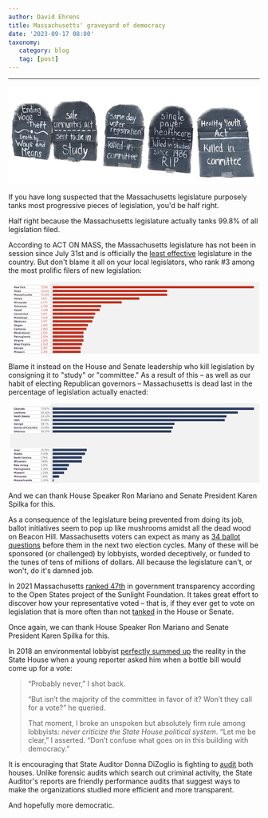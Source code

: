 ```yaml
---
author: David Ehrens
title: Massachusetts' graveyard of democracy
date: '2023-09-17 08:00'
taxonomy:
   category: blog
   tag: [post]
---
```

---
 
![](graveyard.png)

If you have long suspected that the Massachusetts legislature purposely tanks most progressive pieces of legislation, you'd be half right.

Half right because the Massachusetts legislature actually tanks 99.8% of all legislation filed.

According to ACT ON MASS, the Massachusetts legislature has not been in session since July 31st and is officially the [least effective](https://fiscalnote-marketing.s3.amazonaws.com/FN080823-Most-Effective-States-WP_v2.pdf?emci=1d235cac-b054-ee11-9937-00224832e811&emdi=a99a5731-b854-ee11-9937-00224832e811&ceid=29280234) legislature in the country. But don't blame it all on your local legislators, who rank #3 among the most prolific filers of new legislation:

![](filed.png)

Blame it instead on the House and Senate leadership who kill legislation by consigning it to "study" or "committee." As a result of this – as well as our habit of electing Republican governors – Massachusetts is dead last in the percentage of legislation actually enacted:

![](enacted.png)

And we can thank House Speaker Ron Mariano and Senate President Karen Spilka for this.

As a consequence of the legislature being prevented from doing its job, ballot initiatives seem to pop up like mushrooms amidst all the dead wood on Beacon Hill. Massachusetts voters can expect as many as [34 ballot questions](https://www.wgbh.org/news/politics/2023-09-06/questions-on-rent-control-mcas-tests-and-more-advance-toward-2024-ballot) before them in the next two election cycles. Many of these will be sponsored (or challenged) by lobbyists, worded deceptively, or funded to the tunes of tens of millions of dollars. All because the legislature can't, or won't, do it's damned job.

In 2021 Massachusetts [ranked 47th](https://democracychronicles.org/why-more-transparency-is-needed-in-massachusetts/) in government transparency according to the Open States project of the Sunlight Foundation. It takes great effort to discover how your representative voted – that is, if they ever get to vote on legislation that is more often than not [tanked](https://www.wgbh.org/news/local/2021-06-27/its-all-in-the-dark-activists-call-for-legislative-transparency-on-beacon-hill) in the House or Senate.

Once again, we can thank House Speaker Ron Mariano and Senate President Karen Spilka for this.

In 2018 an environmental lobbyist [perfectly summed up](https://commonwealthmagazine.org/opinion/ex-lobbyist-reveals-how-the-house-really-works/) the reality in the State House when a young reporter asked him when a bottle bill would come up for a vote:

> “Probably never,” I shot back.
>
> “But isn’t the majority of the committee in favor of it? Won’t they call for a vote?” he queried.
>
> That moment, I broke an unspoken but absolutely firm rule among lobbyists: *never criticize the State House political system*. “Let me be clear,” I asserted. “Don’t confuse what goes on in this building with democracy.”

It is encouraging that State Auditor Donna DiZoglio is fighting to [audit](https://www.mass.gov/audit-reports) both houses. Unlike forensic audits which search out criminal activity, the State Auditor's reports are friendly performance audits that suggest ways to make the organizations studied more efficient and more transparent.

And hopefully more democratic.
